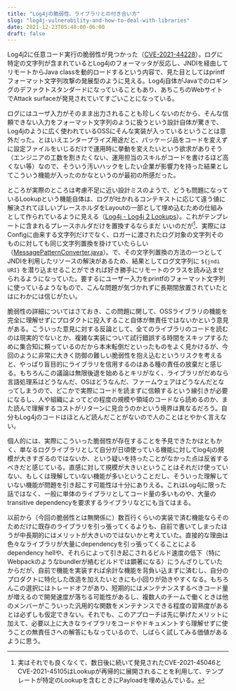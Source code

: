 ```yaml
---
title: "Log4jの脆弱性、ライブラリとの付き合い方"
slug: "log4j-vulnerability-and-how-to-deal-with-libraries"
date: 2021-12-23T05:40:00-06:00
draft: false
---
```


Log4j2に任意コード実行の脆弱性が見つかった（[CVE-2021-44228](https://cve.mitre.org/cgi-bin/cvename.cgi?name=CVE-2021-44228)）。ログに特定の文字列が含まれているとLog4jのフォーマッタが反応し、JNDIを経由してリモートからJava classを動的ロードするという内容で、見た目としてはprintfフォーマット文字列攻撃の発展型のように見える。Log4j自体がJavaでのロギングのデファクトスタンダードになっていることもあり、あちこちのWebサイトでAttack surfaceが発見されていてすごいことになっている。

ログにはユーザ入力がそのまま出力されることも珍しくないのだから、そんな信頼できない入力をフォーマット文字列のように扱うという設計自体が驚きで、Log4jのように広く使われているOSSにそんな実装が入っているということは意外だった。とはいえエンタープライズ用途だと、パッケージ品をコードを変えずに設定ファイルをいじるだけで運用時に挙動を変えたいという欲求がありそう（エンジニアの工数を割きたくない、運用担当のスキルがコードを書けるほど高くない等）なので、そういう汚いハックをしたい企業が影響力を持った結果としてこういう機能が入ったのかなというのが最初の所感だった。

ところが実際のところは考慮不足に近い設計ミスのようで、どうも問題になっているLookupという機能自体は、ログが吐かれるコンテキストに応じて違う値に解決されてほしいプレースホルダをLayoutの一部として埋め込むための仕組みとして作られているように見える（[Log4j - Log4j 2 Lookups](https://logging.apache.org/log4j/2.x/manual/lookups.html)）。これがテンプレートに含まれるプレースホルダだけを置換するならまだ
いいのだが[^1]、実際にはConfigに由来する文字列だけでなく、ロガーに渡されたログ対象の文字列そのものに対しても同じ文字列置換を掛けていたらしい（[MessagePatternConverter.java](https://github.com/apache/logging-log4j2/blob/001aaada7dab82c3c09cde5f8e14245dc9d8b454/log4j-core/src/main/java/org/apache/logging/log4j/core/pattern/MessagePatternConverter.java#L183)）。で、その文字列置換の方法の一つとしてJNDIを利用したリソースの解決があるため、結果としてログ文字列に `${jndi URI}` を潜り込ませることができれば好き勝手にリモートのクラスを読み込ませられるようになっていた。要するにユーザー入力をprintfのフォーマット文字列に使っているようなもので、こんな問題が気づかれずに長期間放置されていたとはにわかには信じがたい。

[^1]: 実はそれでも良くなくて、数日後に続いて発見されたCVE-2021-45046とCVE-2021-45105はLookupが再帰的に展開されることを利用して、テンプレートが特定のLookupを含むときにPayloadを埋め込んでいる。

脆弱性の詳細についてはさておき、この問題に関して、OSSライブラリの機能を完全に理解せずにプロダクトに投入すること自体が無責任ではないかという意見がある。こういった意見に対する反論として、全てのライブラリのコードを読むのは現実的でないとか、複雑な実装について試行錯誤する時間をスキップするために集合知に頼っているのだから本末転倒だといったものをよく見かけるが、今回のように非常に大きく防御の難しい脆弱性を抱え込むというリスクを考えると、やっぱり盲目的にライブラリを信用するのはある種の責任の放棄だと感じる。もちろんこの議論は無限後退を始めるとキリがなく、ライブラリがだめなら言語処理系はどうなんだ、OSはどうなんだ、ファームウェアはどうなんだとなってしまうので、どこかで実際にコードを読まずに信頼するという線引きが必要になるし、人や組織によってどの程度の規模や領域のコードなら読めるのか、また読んで理解するコストがリターンに見合うのかという境界は異なるだろう。自分もLog4jのコードはほとんど読んだことがないので人のことはとやかく言えない。

個人的には、実際にこういった脆弱性が存在することを予見できたかはともかく、単なるログライブラリとして自分が日頃使っている機能に対してlog4jの規模が大きすぎるのではないか、という疑いを持ったことがなかった点は反省するべきだと感じている。直感に対して規模が大きいということはそれだけ使っていない、もしくは理解していない機能が多いということだし、そういった理解していない機能が問題を引き起こす可能性は十分にありえる。これはLog4jに限った話ではなく、一般に単体のライブラリとしてコード量の多いものや、大量のtransitive dependencyを要求するライブラリなどにも当てはまる。

以前から（今回の脆弱性とは無関係に）数百行くらいの実装で済む機能ならそのためだけに既存のライブラリを引っ張ってくるよりも、自前で書いてしまったほうが中長期的にはメリットが大きいのではないかと考えていた。直接的な理由は色々なライブラリが大量にdependencyを引っ張ってくることによるdependency hellや、それらによって引き起こされるビルド速度の低下（特にWebpackのようなbundlerが絡むビルドでは顕著になる）にうんざりしていたからだが、自前で機能を実装すれば余計な機能を背負い込まずに済むし、自分のプロダクトに特化した改造を加えたいときにも小回りが効きやすくなる。もちろんこの選択にはトレードオフがあり、短期的にはメンテナンスするべきコード量が増えるので開発速度が落ちる可能性があるし、複数人のチームで働くときは他のメンバーがこういった汎用的な関数をメンテナンスできる程度の習熟度があるとは必ずしも仮定できない。それでも、このアプローチは先に挙げたメリットに加えて、必要以上に大きなライブラリをコードやドキュメントすら理解せずに使うことの無責任さへの解答にもなっているので、しばらく試してみる価値があるように思う。